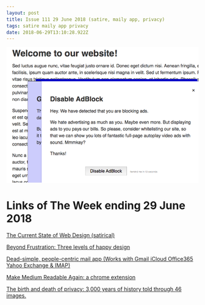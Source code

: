 ```yaml
---
layout: post
title: Issue 111 29 June 2018 (satire, maily app, privacy)
tags: satire maily app privacy
date: 2018-06-29T13:10:28.922Z
---
```

![The Current State of Web Design (satirical)](/assets/uploads/issue-111.png "The Current State of Web Design (satirical)")

# Links of The Week ending 29 June 2018

<a href="http://fczbkk.com/current-state-of-webdesign/" target="_blank" title="The Current State of Web Design (satirical)" alt="The Current State of Web Design (satirical)">The Current State of Web Design (satirical)</a>

<a href="http://uxmag.com/articles/beyond-frustration-three-levels-of-happy-design" target="_blank" title="Beyond Frustration: Three levels of happy design">Beyond Frustration: Three levels of happy design</a>

<a href="https://maily.app/" target="_blank" title="Dead-simple, people-centric mail app (Works with Gmail iCloud Office365 Yahoo Exchange &amp; IMAP)">Dead-simple, people-centric mail app (Works with Gmail iCloud Office365 Yahoo Exchange & IMAP)</a>

<a href="https://chrome.google.com/webstore/detail/make-medium-readable-agai/kljjfejkagofbgklifblndjelgabcmig?hl=en" target="_blank" title="Make Medium Readable Again: a chrome extension">Make Medium Readable Again: a chrome extension</a>

<a href="https://medium.com/the-ferenstein-wire/the-birth-and-death-of-privacy-3-000-years-of-history-in-50-images-614c26059e" target="_blank" title="The birth and death of privacy: 3,000 years of history told through 46 images.">The birth and death of privacy: 3,000 years of history told through 46 images.</a>